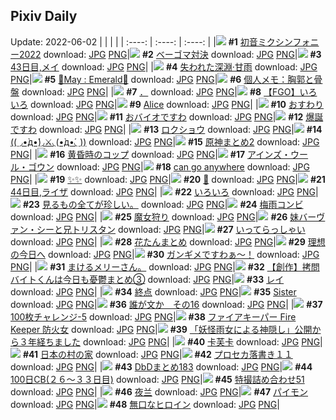 ## Pixiv Daily
Update: 2022-06-02
|      |      |      |
| :----: | :----: | :----: |
|![](https://pixiv.microyu.workers.dev/c/240x480/img-master/img/2022/06/01/00/29/38/98743875_p0_master1200.jpg) **#1** [初音ミクシンフォニー2022](https://www.pixiv.net/artworks/98743875) download: [JPG](https://pixiv.microyu.workers.dev/img-original/img/2022/06/01/00/29/38/98743875_p0.jpg) [PNG](https://pixiv.microyu.workers.dev/img-original/img/2022/06/01/00/29/38/98743875_p0.png)|![](https://pixiv.microyu.workers.dev/c/240x480/img-master/img/2022/05/31/06/00/02/98726067_p0_master1200.jpg) **#2** [ベーゴマ対決](https://www.pixiv.net/artworks/98726067) download: [JPG](https://pixiv.microyu.workers.dev/img-original/img/2022/05/31/06/00/02/98726067_p0.jpg) [PNG](https://pixiv.microyu.workers.dev/img-original/img/2022/05/31/06/00/02/98726067_p0.png)|![](https://pixiv.microyu.workers.dev/c/240x480/img-master/img/2022/05/31/00/00/11/98721286_p0_master1200.jpg) **#3** [43日目,メイ](https://www.pixiv.net/artworks/98721286) download: [JPG](https://pixiv.microyu.workers.dev/img-original/img/2022/05/31/00/00/11/98721286_p0.jpg) [PNG](https://pixiv.microyu.workers.dev/img-original/img/2022/05/31/00/00/11/98721286_p0.png)|
|![](https://pixiv.microyu.workers.dev/c/240x480/img-master/img/2022/05/31/16/00/35/98732076_p0_master1200.jpg) **#4** [失われた深淵·甘雨](https://www.pixiv.net/artworks/98732076) download: [JPG](https://pixiv.microyu.workers.dev/img-original/img/2022/05/31/16/00/35/98732076_p0.jpg) [PNG](https://pixiv.microyu.workers.dev/img-original/img/2022/05/31/16/00/35/98732076_p0.png)|![](https://pixiv.microyu.workers.dev/c/240x480/img-master/img/2022/05/31/00/34/58/98722302_p0_master1200.jpg) **#5** [🍃May : Emerald🍃](https://www.pixiv.net/artworks/98722302) download: [JPG](https://pixiv.microyu.workers.dev/img-original/img/2022/05/31/00/34/58/98722302_p0.jpg) [PNG](https://pixiv.microyu.workers.dev/img-original/img/2022/05/31/00/34/58/98722302_p0.png)|![](https://pixiv.microyu.workers.dev/c/240x480/img-master/img/2022/05/31/09/00/01/98727555_p0_master1200.jpg) **#6** [個人メモ：胸郭と骨盤](https://www.pixiv.net/artworks/98727555) download: [JPG](https://pixiv.microyu.workers.dev/img-original/img/2022/05/31/09/00/01/98727555_p0.jpg) [PNG](https://pixiv.microyu.workers.dev/img-original/img/2022/05/31/09/00/01/98727555_p0.png)|
|![](https://pixiv.microyu.workers.dev/c/240x480/img-master/img/2022/05/31/12/01/07/98721790_p0_master1200.jpg) **#7** [．](https://www.pixiv.net/artworks/98721790) download: [JPG](https://pixiv.microyu.workers.dev/img-original/img/2022/05/31/12/01/07/98721790_p0.jpg) [PNG](https://pixiv.microyu.workers.dev/img-original/img/2022/05/31/12/01/07/98721790_p0.png)|![](https://pixiv.microyu.workers.dev/c/240x480/img-master/img/2022/05/31/00/07/25/98721648_p0_master1200.jpg) **#8** [【FGO】いろいろ](https://www.pixiv.net/artworks/98721648) download: [JPG](https://pixiv.microyu.workers.dev/img-original/img/2022/05/31/00/07/25/98721648_p0.jpg) [PNG](https://pixiv.microyu.workers.dev/img-original/img/2022/05/31/00/07/25/98721648_p0.png)|![](https://pixiv.microyu.workers.dev/c/240x480/img-master/img/2022/05/31/17/50/05/98733553_p0_master1200.jpg) **#9** [Alice](https://www.pixiv.net/artworks/98733553) download: [JPG](https://pixiv.microyu.workers.dev/img-original/img/2022/05/31/17/50/05/98733553_p0.jpg) [PNG](https://pixiv.microyu.workers.dev/img-original/img/2022/05/31/17/50/05/98733553_p0.png)|
|![](https://pixiv.microyu.workers.dev/c/240x480/img-master/img/2022/05/31/00/31/45/98722236_p0_master1200.jpg) **#10** [おすわり](https://www.pixiv.net/artworks/98722236) download: [JPG](https://pixiv.microyu.workers.dev/img-original/img/2022/05/31/00/31/45/98722236_p0.jpg) [PNG](https://pixiv.microyu.workers.dev/img-original/img/2022/05/31/00/31/45/98722236_p0.png)|![](https://pixiv.microyu.workers.dev/c/240x480/img-master/img/2022/05/31/15/02/01/98731404_p0_master1200.jpg) **#11** [おバイオですわ](https://www.pixiv.net/artworks/98731404) download: [JPG](https://pixiv.microyu.workers.dev/img-original/img/2022/05/31/15/02/01/98731404_p0.jpg) [PNG](https://pixiv.microyu.workers.dev/img-original/img/2022/05/31/15/02/01/98731404_p0.png)|![](https://pixiv.microyu.workers.dev/c/240x480/img-master/img/2022/05/31/21/00/01/98737455_p0_master1200.jpg) **#12** [爆誕ですわ](https://www.pixiv.net/artworks/98737455) download: [JPG](https://pixiv.microyu.workers.dev/img-original/img/2022/05/31/21/00/01/98737455_p0.jpg) [PNG](https://pixiv.microyu.workers.dev/img-original/img/2022/05/31/21/00/01/98737455_p0.png)|
|![](https://pixiv.microyu.workers.dev/c/240x480/img-master/img/2022/05/31/00/07/22/98721646_p0_master1200.jpg) **#13** [ロクショウ](https://www.pixiv.net/artworks/98721646) download: [JPG](https://pixiv.microyu.workers.dev/img-original/img/2022/05/31/00/07/22/98721646_p0.jpg) [PNG](https://pixiv.microyu.workers.dev/img-original/img/2022/05/31/00/07/22/98721646_p0.png)|![](https://pixiv.microyu.workers.dev/c/240x480/img-master/img/2022/05/31/01/11/45/98723027_p0_master1200.jpg) **#14** [(( ◞•̀д•́)◞⚔◟(•̀д•́◟ ))](https://www.pixiv.net/artworks/98723027) download: [JPG](https://pixiv.microyu.workers.dev/img-original/img/2022/05/31/01/11/45/98723027_p0.jpg) [PNG](https://pixiv.microyu.workers.dev/img-original/img/2022/05/31/01/11/45/98723027_p0.png)|![](https://pixiv.microyu.workers.dev/c/240x480/img-master/img/2022/05/31/01/30/01/98723352_p0_master1200.jpg) **#15** [原神まとめ2](https://www.pixiv.net/artworks/98723352) download: [JPG](https://pixiv.microyu.workers.dev/img-original/img/2022/05/31/01/30/01/98723352_p0.jpg) [PNG](https://pixiv.microyu.workers.dev/img-original/img/2022/05/31/01/30/01/98723352_p0.png)|
|![](https://pixiv.microyu.workers.dev/c/240x480/img-master/img/2022/05/31/20/30/01/98736784_p0_master1200.jpg) **#16** [黄昏時のコップ](https://www.pixiv.net/artworks/98736784) download: [JPG](https://pixiv.microyu.workers.dev/img-original/img/2022/05/31/20/30/01/98736784_p0.jpg) [PNG](https://pixiv.microyu.workers.dev/img-original/img/2022/05/31/20/30/01/98736784_p0.png)|![](https://pixiv.microyu.workers.dev/c/240x480/img-master/img/2022/06/01/00/00/46/98742834_p0_master1200.jpg) **#17** [アインズ・ウール・ゴウン](https://www.pixiv.net/artworks/98742834) download: [JPG](https://pixiv.microyu.workers.dev/img-original/img/2022/06/01/00/00/46/98742834_p0.jpg) [PNG](https://pixiv.microyu.workers.dev/img-original/img/2022/06/01/00/00/46/98742834_p0.png)|![](https://pixiv.microyu.workers.dev/c/240x480/img-master/img/2022/05/31/00/00/04/98721234_p0_master1200.jpg) **#18** [can go anywhere](https://www.pixiv.net/artworks/98721234) download: [JPG](https://pixiv.microyu.workers.dev/img-original/img/2022/05/31/00/00/04/98721234_p0.jpg) [PNG](https://pixiv.microyu.workers.dev/img-original/img/2022/05/31/00/00/04/98721234_p0.png)|
|![](https://pixiv.microyu.workers.dev/c/240x480/img-master/img/2022/05/31/00/00/03/98721232_p0_master1200.jpg) **#19** [✨✨](https://www.pixiv.net/artworks/98721232) download: [JPG](https://pixiv.microyu.workers.dev/img-original/img/2022/05/31/00/00/03/98721232_p0.jpg) [PNG](https://pixiv.microyu.workers.dev/img-original/img/2022/05/31/00/00/03/98721232_p0.png)|![](https://pixiv.microyu.workers.dev/c/240x480/img-master/img/2022/05/31/00/00/15/98721308_p0_master1200.jpg) **#20** [💙](https://www.pixiv.net/artworks/98721308) download: [JPG](https://pixiv.microyu.workers.dev/img-original/img/2022/05/31/00/00/15/98721308_p0.jpg) [PNG](https://pixiv.microyu.workers.dev/img-original/img/2022/05/31/00/00/15/98721308_p0.png)|![](https://pixiv.microyu.workers.dev/c/240x480/img-master/img/2022/06/01/00/00/40/98742808_p0_master1200.jpg) **#21** [44日目,ライザ](https://www.pixiv.net/artworks/98742808) download: [JPG](https://pixiv.microyu.workers.dev/img-original/img/2022/06/01/00/00/40/98742808_p0.jpg) [PNG](https://pixiv.microyu.workers.dev/img-original/img/2022/06/01/00/00/40/98742808_p0.png)|
|![](https://pixiv.microyu.workers.dev/c/240x480/img-master/img/2022/06/01/22/53/02/98763146_p0_master1200.jpg) **#22** [いろいろ](https://www.pixiv.net/artworks/98763146) download: [JPG](https://pixiv.microyu.workers.dev/img-original/img/2022/06/01/22/53/02/98763146_p0.jpg) [PNG](https://pixiv.microyu.workers.dev/img-original/img/2022/06/01/22/53/02/98763146_p0.png)|![](https://pixiv.microyu.workers.dev/c/240x480/img-master/img/2022/05/31/12/10/42/98729406_p0_master1200.jpg) **#23** [見るもの全てが珍しい。](https://www.pixiv.net/artworks/98729406) download: [JPG](https://pixiv.microyu.workers.dev/img-original/img/2022/05/31/12/10/42/98729406_p0.jpg) [PNG](https://pixiv.microyu.workers.dev/img-original/img/2022/05/31/12/10/42/98729406_p0.png)|![](https://pixiv.microyu.workers.dev/c/240x480/img-master/img/2022/06/01/21/52/54/98761485_p0_master1200.jpg) **#24** [梅雨コンビ](https://www.pixiv.net/artworks/98761485) download: [JPG](https://pixiv.microyu.workers.dev/img-original/img/2022/06/01/21/52/54/98761485_p0.jpg) [PNG](https://pixiv.microyu.workers.dev/img-original/img/2022/06/01/21/52/54/98761485_p0.png)|
|![](https://pixiv.microyu.workers.dev/c/240x480/img-master/img/2022/05/31/01/08/43/98722962_p0_master1200.jpg) **#25** [魔女狩り](https://www.pixiv.net/artworks/98722962) download: [JPG](https://pixiv.microyu.workers.dev/img-original/img/2022/05/31/01/08/43/98722962_p0.jpg) [PNG](https://pixiv.microyu.workers.dev/img-original/img/2022/05/31/01/08/43/98722962_p0.png)|![](https://pixiv.microyu.workers.dev/c/240x480/img-master/img/2022/05/31/00/17/37/98721918_p0_master1200.jpg) **#26** [妹バーヴァン・シーと兄トリスタン](https://www.pixiv.net/artworks/98721918) download: [JPG](https://pixiv.microyu.workers.dev/img-original/img/2022/05/31/00/17/37/98721918_p0.jpg) [PNG](https://pixiv.microyu.workers.dev/img-original/img/2022/05/31/00/17/37/98721918_p0.png)|![](https://pixiv.microyu.workers.dev/c/240x480/img-master/img/2022/06/01/19/23/06/98757839_p0_master1200.jpg) **#27** [いってらっしゃい](https://www.pixiv.net/artworks/98757839) download: [JPG](https://pixiv.microyu.workers.dev/img-original/img/2022/06/01/19/23/06/98757839_p0.jpg) [PNG](https://pixiv.microyu.workers.dev/img-original/img/2022/06/01/19/23/06/98757839_p0.png)|
|![](https://pixiv.microyu.workers.dev/c/240x480/img-master/img/2022/05/31/00/00/30/98721364_p0_master1200.jpg) **#28** [花たんまとめ](https://www.pixiv.net/artworks/98721364) download: [JPG](https://pixiv.microyu.workers.dev/img-original/img/2022/05/31/00/00/30/98721364_p0.jpg) [PNG](https://pixiv.microyu.workers.dev/img-original/img/2022/05/31/00/00/30/98721364_p0.png)|![](https://pixiv.microyu.workers.dev/c/240x480/img-master/img/2022/05/31/00/17/49/98721921_p0_master1200.jpg) **#29** [理想の今日へ](https://www.pixiv.net/artworks/98721921) download: [JPG](https://pixiv.microyu.workers.dev/img-original/img/2022/05/31/00/17/49/98721921_p0.jpg) [PNG](https://pixiv.microyu.workers.dev/img-original/img/2022/05/31/00/17/49/98721921_p0.png)|![](https://pixiv.microyu.workers.dev/c/240x480/img-master/img/2022/05/31/09/19/07/98727731_p0_master1200.jpg) **#30** [ガンギメですわぁ～！](https://www.pixiv.net/artworks/98727731) download: [JPG](https://pixiv.microyu.workers.dev/img-original/img/2022/05/31/09/19/07/98727731_p0.jpg) [PNG](https://pixiv.microyu.workers.dev/img-original/img/2022/05/31/09/19/07/98727731_p0.png)|
|![](https://pixiv.microyu.workers.dev/c/240x480/img-master/img/2022/06/01/00/15/17/98743447_p0_master1200.jpg) **#31** [まけるメリーさん。](https://www.pixiv.net/artworks/98743447) download: [JPG](https://pixiv.microyu.workers.dev/img-original/img/2022/06/01/00/15/17/98743447_p0.jpg) [PNG](https://pixiv.microyu.workers.dev/img-original/img/2022/06/01/00/15/17/98743447_p0.png)|![](https://pixiv.microyu.workers.dev/c/240x480/img-master/img/2022/05/31/21/13/06/98736131_p0_master1200.jpg) **#32** [【創作】拷問バイトくんは今日も憂鬱まとめ③](https://www.pixiv.net/artworks/98736131) download: [JPG](https://pixiv.microyu.workers.dev/img-original/img/2022/05/31/21/13/06/98736131_p0.jpg) [PNG](https://pixiv.microyu.workers.dev/img-original/img/2022/05/31/21/13/06/98736131_p0.png)|![](https://pixiv.microyu.workers.dev/c/240x480/img-master/img/2022/05/31/05/28/10/98725857_p0_master1200.jpg) **#33** [レイ](https://www.pixiv.net/artworks/98725857) download: [JPG](https://pixiv.microyu.workers.dev/img-original/img/2022/05/31/05/28/10/98725857_p0.jpg) [PNG](https://pixiv.microyu.workers.dev/img-original/img/2022/05/31/05/28/10/98725857_p0.png)|
|![](https://pixiv.microyu.workers.dev/c/240x480/img-master/img/2022/05/31/07/18/03/98726651_p0_master1200.jpg) **#34** [終点](https://www.pixiv.net/artworks/98726651) download: [JPG](https://pixiv.microyu.workers.dev/img-original/img/2022/05/31/07/18/03/98726651_p0.jpg) [PNG](https://pixiv.microyu.workers.dev/img-original/img/2022/05/31/07/18/03/98726651_p0.png)|![](https://pixiv.microyu.workers.dev/c/240x480/img-master/img/2022/05/31/00/00/04/98721241_p0_master1200.jpg) **#35** [Sister](https://www.pixiv.net/artworks/98721241) download: [JPG](https://pixiv.microyu.workers.dev/img-original/img/2022/05/31/00/00/04/98721241_p0.jpg) [PNG](https://pixiv.microyu.workers.dev/img-original/img/2022/05/31/00/00/04/98721241_p0.png)|![](https://pixiv.microyu.workers.dev/c/240x480/img-master/img/2022/05/31/02/12/12/98724057_p0_master1200.jpg) **#36** [誰が文か　その16](https://www.pixiv.net/artworks/98724057) download: [JPG](https://pixiv.microyu.workers.dev/img-original/img/2022/05/31/02/12/12/98724057_p0.jpg) [PNG](https://pixiv.microyu.workers.dev/img-original/img/2022/05/31/02/12/12/98724057_p0.png)|
|![](https://pixiv.microyu.workers.dev/c/240x480/img-master/img/2022/05/31/22/17/34/98739639_p0_master1200.jpg) **#37** [100枚チャレンジ-5](https://www.pixiv.net/artworks/98739639) download: [JPG](https://pixiv.microyu.workers.dev/img-original/img/2022/05/31/22/17/34/98739639_p0.jpg) [PNG](https://pixiv.microyu.workers.dev/img-original/img/2022/05/31/22/17/34/98739639_p0.png)|![](https://pixiv.microyu.workers.dev/c/240x480/img-master/img/2022/05/31/13/45/14/98730610_p0_master1200.jpg) **#38** [ファイアキーパー Fire Keeper 防火女](https://www.pixiv.net/artworks/98730610) download: [JPG](https://pixiv.microyu.workers.dev/img-original/img/2022/05/31/13/45/14/98730610_p0.jpg) [PNG](https://pixiv.microyu.workers.dev/img-original/img/2022/05/31/13/45/14/98730610_p0.png)|![](https://pixiv.microyu.workers.dev/c/240x480/img-master/img/2022/05/31/23/57/21/98742539_p0_master1200.jpg) **#39** [「妖怪雨女による神隠し」公開から３年経ちました](https://www.pixiv.net/artworks/98742539) download: [JPG](https://pixiv.microyu.workers.dev/img-original/img/2022/05/31/23/57/21/98742539_p0.jpg) [PNG](https://pixiv.microyu.workers.dev/img-original/img/2022/05/31/23/57/21/98742539_p0.png)|
|![](https://pixiv.microyu.workers.dev/c/240x480/img-master/img/2022/06/01/03/58/21/98747005_p0_master1200.jpg) **#40** [卡芙卡](https://www.pixiv.net/artworks/98747005) download: [JPG](https://pixiv.microyu.workers.dev/img-original/img/2022/06/01/03/58/21/98747005_p0.jpg) [PNG](https://pixiv.microyu.workers.dev/img-original/img/2022/06/01/03/58/21/98747005_p0.png)|![](https://pixiv.microyu.workers.dev/c/240x480/img-master/img/2022/05/31/00/00/54/98721406_p0_master1200.jpg) **#41** [日本の村の家](https://www.pixiv.net/artworks/98721406) download: [JPG](https://pixiv.microyu.workers.dev/img-original/img/2022/05/31/00/00/54/98721406_p0.jpg) [PNG](https://pixiv.microyu.workers.dev/img-original/img/2022/05/31/00/00/54/98721406_p0.png)|![](https://pixiv.microyu.workers.dev/c/240x480/img-master/img/2022/05/31/22/14/32/98739523_p0_master1200.jpg) **#42** [プロセカ落書き１１](https://www.pixiv.net/artworks/98739523) download: [JPG](https://pixiv.microyu.workers.dev/img-original/img/2022/05/31/22/14/32/98739523_p0.jpg) [PNG](https://pixiv.microyu.workers.dev/img-original/img/2022/05/31/22/14/32/98739523_p0.png)|
|![](https://pixiv.microyu.workers.dev/c/240x480/img-master/img/2022/06/01/14/34/40/98753231_p0_master1200.jpg) **#43** [DbDまとめ183](https://www.pixiv.net/artworks/98753231) download: [JPG](https://pixiv.microyu.workers.dev/img-original/img/2022/06/01/14/34/40/98753231_p0.jpg) [PNG](https://pixiv.microyu.workers.dev/img-original/img/2022/06/01/14/34/40/98753231_p0.png)|![](https://pixiv.microyu.workers.dev/c/240x480/img-master/img/2022/06/01/19/02/27/98733029_p0_master1200.jpg) **#44** [100日CB(２６～３３日目)](https://www.pixiv.net/artworks/98733029) download: [JPG](https://pixiv.microyu.workers.dev/img-original/img/2022/06/01/19/02/27/98733029_p0.jpg) [PNG](https://pixiv.microyu.workers.dev/img-original/img/2022/06/01/19/02/27/98733029_p0.png)|![](https://pixiv.microyu.workers.dev/c/240x480/img-master/img/2022/05/31/20/37/23/98736955_p0_master1200.jpg) **#45** [特撮詰め合わせ51](https://www.pixiv.net/artworks/98736955) download: [JPG](https://pixiv.microyu.workers.dev/img-original/img/2022/05/31/20/37/23/98736955_p0.jpg) [PNG](https://pixiv.microyu.workers.dev/img-original/img/2022/05/31/20/37/23/98736955_p0.png)|
|![](https://pixiv.microyu.workers.dev/c/240x480/img-master/img/2022/06/01/00/11/47/98743337_p0_master1200.jpg) **#46** [夜兰](https://www.pixiv.net/artworks/98743337) download: [JPG](https://pixiv.microyu.workers.dev/img-original/img/2022/06/01/00/11/47/98743337_p0.jpg) [PNG](https://pixiv.microyu.workers.dev/img-original/img/2022/06/01/00/11/47/98743337_p0.png)|![](https://pixiv.microyu.workers.dev/c/240x480/img-master/img/2022/06/01/11/43/38/98751063_p0_master1200.jpg) **#47** [パイモン](https://www.pixiv.net/artworks/98751063) download: [JPG](https://pixiv.microyu.workers.dev/img-original/img/2022/06/01/11/43/38/98751063_p0.jpg) [PNG](https://pixiv.microyu.workers.dev/img-original/img/2022/06/01/11/43/38/98751063_p0.png)|![](https://pixiv.microyu.workers.dev/c/240x480/img-master/img/2022/05/31/00/00/01/98721212_p0_master1200.jpg) **#48** [無口なヒロイン](https://www.pixiv.net/artworks/98721212) download: [JPG](https://pixiv.microyu.workers.dev/img-original/img/2022/05/31/00/00/01/98721212_p0.jpg) [PNG](https://pixiv.microyu.workers.dev/img-original/img/2022/05/31/00/00/01/98721212_p0.png)|
